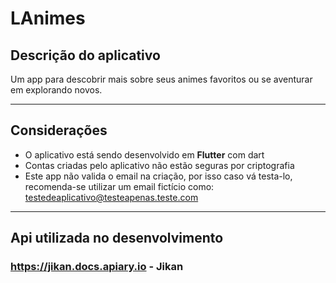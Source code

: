 # LAnimes
  ## Descrição do aplicativo

  Um app para descobrir mais sobre seus animes favoritos ou se aventurar em explorando novos.

  ***

  ## Considerações

  - O aplicativo está sendo desenvolvido em <strong>Flutter</strong> com dart
  - Contas criadas pelo aplicativo não estão seguras por criptografia
  - Este app não valida o email na criação, por isso caso vá testa-lo, recomenda-se utilizar um email fictício como:
  testedeaplicativo@testeapenas.teste.com
 
  ***

  ## Api utilizada no desenvolvimento

  ### https://jikan.docs.apiary.io - <strong>Jikan</strog>